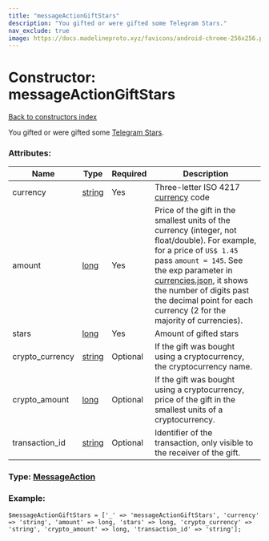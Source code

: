 ```yaml
---
title: "messageActionGiftStars"
description: "You gifted or were gifted some Telegram Stars."
nav_exclude: true
image: https://docs.madelineproto.xyz/favicons/android-chrome-256x256.png
---
```

# Constructor: messageActionGiftStars  
[Back to constructors index](/API_docs/constructors/index.html)



You gifted or were gifted some [Telegram Stars](https://core.telegram.org/api/stars).

### Attributes:

| Name     |    Type       | Required | Description |
|----------|---------------|----------|-------------|
|currency|[string](/API_docs/types/string.html) | Yes|Three-letter ISO 4217 [currency](https://core.telegram.org/bots/payments#supported-currencies) code|
|amount|[long](/API_docs/types/long.html) | Yes|Price of the gift in the smallest units of the currency (integer, not float/double). For example, for a price of `US$ 1.45` pass `amount = 145`. See the exp parameter in [currencies.json](https://core.telegram.org/bots/payments/currencies.json), it shows the number of digits past the decimal point for each currency (2 for the majority of currencies).|
|stars|[long](/API_docs/types/long.html) | Yes|Amount of gifted stars|
|crypto\_currency|[string](/API_docs/types/string.html) | Optional|If the gift was bought using a cryptocurrency, the cryptocurrency name.|
|crypto\_amount|[long](/API_docs/types/long.html) | Optional|If the gift was bought using a cryptocurrency, price of the gift in the smallest units of a cryptocurrency.|
|transaction\_id|[string](/API_docs/types/string.html) | Optional|Identifier of the transaction, only visible to the receiver of the gift.|



### Type: [MessageAction](/API_docs/types/MessageAction.html)


### Example:

```
$messageActionGiftStars = ['_' => 'messageActionGiftStars', 'currency' => 'string', 'amount' => long, 'stars' => long, 'crypto_currency' => 'string', 'crypto_amount' => long, 'transaction_id' => 'string'];
```  
